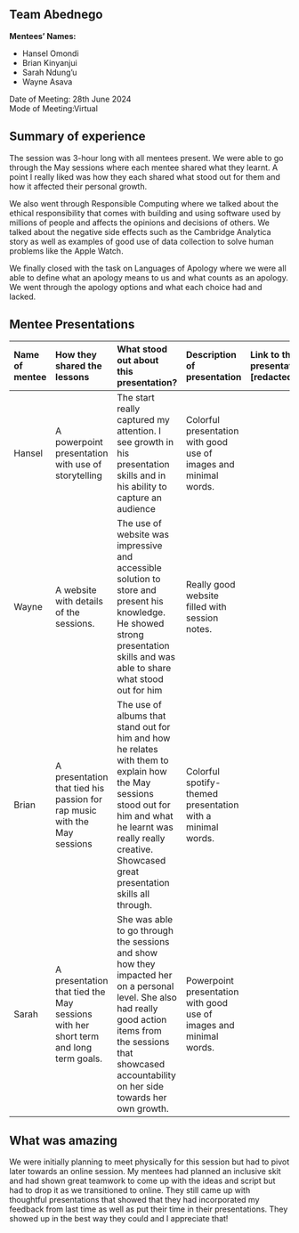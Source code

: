 ## Team Abednego

**Mentees’ Names:**

* Hansel Omondi   
* Brian Kinyanjui   
* Sarah Ndung’u   
* Wayne Asava 

Date of Meeting: 28th June 2024   
Mode of Meeting:Virtual 

## Summary of experience

The session was 3-hour long with all mentees present. We were able to go through the May sessions where each mentee shared what they learnt. A point I really liked was how they each shared what stood out for them and how it affected their personal growth. 

We also went through Responsible Computing where we talked about the ethical responsibility that comes with building and using software used by millions of people and affects the opinions and decisions of others. We talked about the negative side effects such as the Cambridge Analytica story as well as examples of good use of data collection to solve human problems like the Apple Watch.

We finally closed with the task on Languages of Apology where we were all able to define what an apology means to us and what counts as an apology. We went through the apology options and what each choice had and lacked.

## Mentee Presentations

| Name of mentee  | How they shared the lessons  | What stood out about this presentation?  | Description of presentation  | Link to the presentation \[redacted\]  |
| :---- | :---- | :---- | :---- | :---- |
| Hansel  | A powerpoint presentation with use of storytelling |  The start really captured my attention. I see growth in his presentation skills and in his ability to capture an audience | Colorful presentation with good use of images and minimal words. |  |
| Wayne  | A website with details of the sessions. |  The use of website was impressive and accessible solution to store and present his knowledge. He showed strong presentation skills and was  able to share what stood out for him | Really good website filled with session notes. |  |
| Brian  | A presentation that tied his passion for rap music with the May sessions | The use of albums that stand out for him and how he relates with them to explain how the May sessions stood out for him and what he learnt was really really creative. Showcased great presentation skills all through. | Colorful spotify-themed presentation with a minimal words. | |
| Sarah | A presentation that tied the May sessions with her short term and long term goals. | She was able to go through the sessions and show how they impacted her on a personal level. She also had really good action items from the sessions that showcased accountability on her side towards her own growth. | Powerpoint presentation with good use of images and minimal words. ||

## What was amazing

We were initially planning to meet physically for this session but had to pivot later towards an online session. My mentees had planned an inclusive skit and had shown great teamwork to come up with the ideas and script but had to drop it as we transitioned to online. They still came up with thoughtful presentations that showed that they had incorporated my feedback from last time as well as put their time in their presentations. They showed up in the best way they could and I appreciate that!

